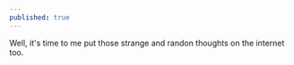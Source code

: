 ```yaml
---
published: true
---
```

Well, it's time to me put those strange and randon thoughts on the internet too.
